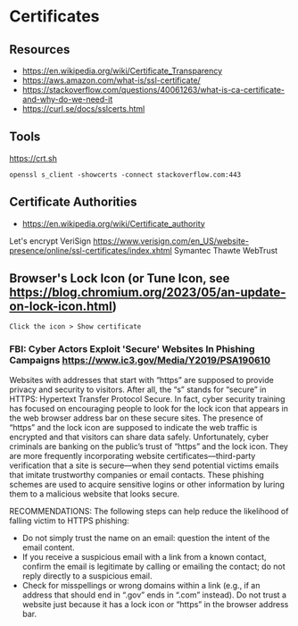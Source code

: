 # Certificates



## Resources
- <https://en.wikipedia.org/wiki/Certificate_Transparency>
- <https://aws.amazon.com/what-is/ssl-certificate/>
- <https://stackoverflow.com/questions/40061263/what-is-ca-certificate-and-why-do-we-need-it>
- <https://curl.se/docs/sslcerts.html>







## Tools
https://crt.sh

`openssl s_client -showcerts -connect stackoverflow.com:443`



## Certificate Authorities
- <https://en.wikipedia.org/wiki/Certificate_authority>

Let's encrypt
VeriSign
	https://www.verisign.com/en_US/website-presence/online/ssl-certificates/index.xhtml
Symantec
Thawte
WebTrust










## Browser's Lock Icon (or Tune Icon, see <https://blog.chromium.org/2023/05/an-update-on-lock-icon.html>)

`Click the icon > Show certificate`


### FBI: Cyber Actors Exploit 'Secure' Websites In Phishing Campaigns <https://www.ic3.gov/Media/Y2019/PSA190610>
Websites with addresses that start with “https” are supposed to provide privacy and security to visitors. After all, the “s” stands for “secure” in HTTPS: Hypertext Transfer Protocol Secure. In fact, cyber security training has focused on encouraging people to look for the lock icon that appears in the web browser address bar on these secure sites. The presence of “https” and the lock icon are supposed to indicate the web traffic is encrypted and that visitors can share data safely. Unfortunately, cyber criminals are banking on the public’s trust of “https” and the lock icon. They are more frequently incorporating website certificates—third-party verification that a site is secure—when they send potential victims emails that imitate trustworthy companies or email contacts. These phishing schemes are used to acquire sensitive logins or other information by luring them to a malicious website that looks secure.

RECOMMENDATIONS:
The following steps can help reduce the likelihood of falling victim to HTTPS phishing:

- Do not simply trust the name on an email: question the intent of the email content.
- If you receive a suspicious email with a link from a known contact, confirm the email is legitimate by calling or emailing the contact; do not reply directly to a suspicious email.
- Check for misspellings or wrong domains within a link (e.g., if an address that should end in “.gov” ends in “.com” instead).
Do not trust a website just because it has a lock icon or “https” in the browser address bar.





